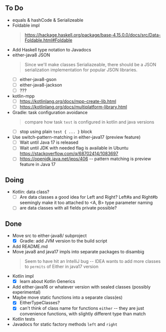 ## To Do

- equals & hashCode & Serializeable
- Foldable impl
    > https://hackage.haskell.org/package/base-4.15.0.0/docs/src/Data-Foldable.html#Foldable
- Add Haskell type notation to Javadocs
- either-java8 JSON
    > Since we'll make classes Serialiazeable, there should be a JSON serialization implementation for popular JSON libraries.
    * [ ] either-java8-gson
    * [ ] either-java8-jackson
    * [ ] ???
- kotlin-mpp
    * [ ] https://kotlinlang.org/docs/mpp-create-lib.html
    * [ ] https://kotlinlang.org/docs/multiplatform-library.html
- Gradle: task configuration avoidance
    > compare how task `test` is configured in kotlin and java versions
    * [ ] stop using plain `test { ... }` block
- Use switch-pattern-matching in either-java17 (preview feature)
    * [ ] Wait until Java 17 is released
    * [ ] Wait until JDK with needed flag is available in Ubuntu https://stackoverflow.com/q/68702414/1083697
    * [ ] https://openjdk.java.net/jeps/406 -- pattern matching is preview feature in Java 17

## Doing

- Kotlin: data class?
    * [ ] Are data classes a good idea for Left and Right? Left#a and Right#b seemingly make it too attached to <A, B> type parameter naming
    * [ ] are data classes with all fields private  possible?

## Done

- Move src to either-java8/ subproject
    * [x] Gradle: add JVM version to the build script
- Add README.md
- Move java8 and java17 impls into separate packages to disambig
    > Seem to have hit an IntelliJ bug -- IDEA wants to add more classes to `permits` of Either in java17 version
- Kotlin impl
    * [x] learn about Kotlin Generics
- Add either-java16 or whatever version with sealed classes (possibly experimental)
- Maybe move static functions into a separate class(es)
    * [x] EitherTypeClasses?
    * [x] can't think of class name for functions `either` -- they are just convenience functions, with slightly different type than match
- Kotlin tests
- Javadocs for static factory methods `left` and `right`
